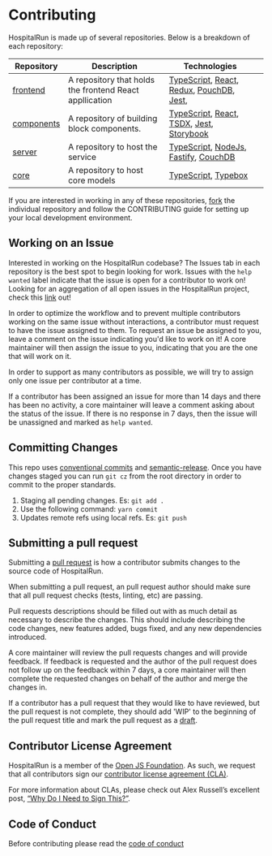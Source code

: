 # Contributing

HospitalRun is made up of several repositories. Below is a breakdown of each repository:

| Repository                                                                                          | Description                                             | Technologies                                                                                                                                                                                  |     |
| --------------------------------------------------------------------------------------------------- | ------------------------------------------------------- | --------------------------------------------------------------------------------------------------------------------------------------------------------------------------------------------- | --- |
| [frontend](https://github.com/HospitalRun/hospitalrun-frontend/blob/master/.github/CONTRIBUTING.md) | A repository that holds the frontend React appllication | [TypeScript](https://www.typescriptlang.org/), [React](https://reactjs.org/), [Redux](https://react-redux.js.org/), [PouchDB](https://pouchdb.com/), [Jest](https://jestjs.io/),              |     |
| [components](https://github.com/HospitalRun/components/blob/master/.github/CONTRIBUTING.md)         | A repository of building block components.              | [TypeScript](https://www.typescriptlang.org/), [React](https://reactjs.org/), [TSDX](https://github.com/jaredpalmer/tsdx), [Jest](https://jestjs.io/), [Storybook](https://storybook.js.org/) |     |
| [server](https://github.com/HospitalRun/hospitalrun-server/blob/master/.github/CONTRIBUTING.md)     | A repository to host the service                        | [TypeScript](https://www.typescriptlang.org/), [NodeJs](https://nodejs.org/en/), [Fastify](https://www.fastify.io/), [CouchDB](https://couchdb.apache.org/)                                   |     |
| [core](https://github.com/HospitalRun/hospitalrun-core/blob/master/.github/CONTRIBUTING.md)         | A repository to host core models                        | [TypeScript](https://www.typescriptlang.org/), [Typebox](https://github.com/sinclairzx81/typebox)                                                                                             |     | typebox) |  |

If you are interested in working in any of these repositories, [fork](https://help.github.com/en/github/getting-started-with-github/fork-a-repo) the individual repository and follow the CONTRIBUTING guide for setting up your local development environment.

## Working on an Issue

Interested in working on the HospitalRun codebase? The Issues tab in each repository is the best spot to begin looking for work. Issues with the `help wanted` label indicate that the issue is open for a contributor to work on! Looking for an aggregation of all open issues in the HospitalRun project, check this [link](https://hospitalrun.github.io/ubersicht/?showOpen=true&showClosed=false&showCommented=true&showUncommented=true&showIssues=true&showPullRequests=true&last24Hours=false&repos=null&labels=null&milestones=null&usernames=null#hospitalrun) out!

In order to optimize the workflow and to prevent multiple contributors working on the same issue without interactions, a contributor must request to have the issue assigned to them. To request an issue be assigned to you, leave a comment on the issue indicating you'd like to work on it! A core maintainer will then assign the issue to you, indicating that you are the one that will work on it.

In order to support as many contributors as possible, we will try to assign only one issue per contributor at a time.

If a contributor has been assigned an issue for more than 14 days and there has been no activity, a core maintainer will leave a comment asking about the status of the issue. If there is no response in 7 days, then the issue will be unassigned and marked as `help wanted`.

## Committing Changes

This repo uses [conventional commits](https://www.conventionalcommits.org) and [semantic-release](https://github.com/semantic-release/semantic-release). Once you have changes staged
you can run `git cz` from the root directory in order to commit to the proper standards.

1. Staging all pending changes. Es: `git add .`
2. Use the following command: `yarn commit`
3. Updates remote refs using local refs. Es: `git push`

## Submitting a pull request

Submitting a [pull request](https://help.github.com/en/github/collaborating-with-issues-and-pull-requests/creating-a-pull-request) is how a contributor submits changes to the source code of HospitalRun.

When submitting a pull request, an pull request author should make sure that all pull request checks (tests, linting, etc) are passing.

Pull requests descriptions should be filled out with as much detail as necessary to describe the changes. This should include describing the code changes, new features added, bugs fixed, and any new dependencies introduced.

A core maintainer will review the pull requests changes and will provide feedback. If feedback is requested and the author of the pull request does not follow up on the feedback within 7 days, a core maintainer will then complete the requested changes on behalf of the author and merge the changes in.

If a contributor has a pull request that they would like to have reviewed, but the pull request is not complete, they should add 'WIP' to the beginning of the pull request title and mark the pull request as a [draft](https://help.github.com/en/github/collaborating-with-issues-and-pull-requests/about-pull-requests#draft-pull-requests).

## Contributor License Agreement

HospitalRun is a member of the [Open JS Foundation](https://openjsf.org/).
As such, we request that all contributors sign our
[contributor license agreement (CLA)](https://openjsf.org/about/the-openjs-foundation-cla/).

For more information about CLAs, please check out Alex Russell’s excellent post,
[“Why Do I Need to Sign This?”](https://infrequently.org/2008/06/why-do-i-need-to-sign-this/).

## Code of Conduct

Before contributing please read the [code of conduct](https://github.com/HospitalRun/hospitalrun/blob/master/.github/CODE_OF_CONDUCT.md)

